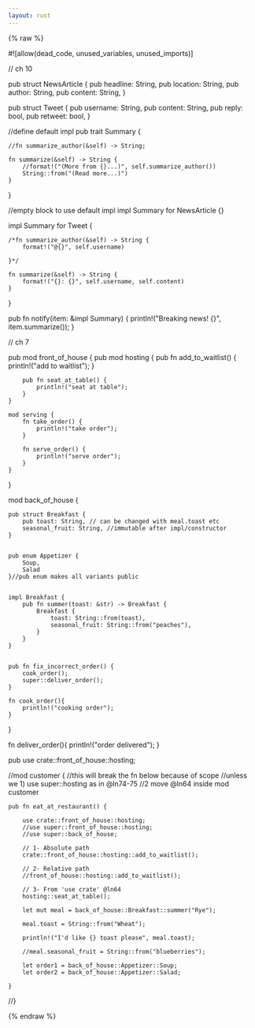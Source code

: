 ```yaml
---
layout: rust
---
```


{% raw %} 


#![allow(dead_code, unused_variables, unused_imports)]

// ch 10

pub struct NewsArticle {
	pub headline: String,
	pub location: String,
	pub author: String,
	pub content: String,
}

pub struct Tweet {
	pub username: String,
	pub content: String,
	pub reply: bool,
	pub retweet: bool,
}

//define default impl
pub trait Summary {
	
	//fn summarize_author(&self) -> String;
	
	fn summarize(&self) -> String {
		//format!("(More from {}...)", self.summarize_author())
		String::from("(Read more...)")
	}
}

//empty block to use default impl 
impl Summary for NewsArticle {}

impl Summary for Tweet {
	
	/*fn summarize_author(&self) -> String {
		format!("@{}", self.username)
		
	}*/
	
	fn summarize(&self) -> String {
		format!("{}: {}", self.username, self.content)
	}
}



pub fn notify(item: &impl Summary) {
	println!("Breaking news! {}", item.summarize());
}


// ch 7

pub mod front_of_house {
	pub mod hosting {
		pub fn add_to_waitlist() {
			println!("add to waitlist");
		}
		
		pub fn seat_at_table() {
			println!("seat at table");
		}
	}
	
	mod serving {
		fn take_order() {
			println!("take order");
		}
		
		fn serve_order() {
			println!("serve order");
		}
	}
}

mod back_of_house {
	
	pub struct Breakfast {
		pub toast: String, // can be changed with meal.toast etc
		seasonal_fruit: String, //immutable after impl/constructor
	}
	
	
	pub enum Appetizer {
		Soup,
		Salad
	}//pub enum makes all variants public
	
	
	impl Breakfast {
		pub fn summer(toast: &str) -> Breakfast {
			Breakfast {
				toast: String::from(toast),
				seasonal_fruit: String::from("peaches"),
			}
		}
	}
		
		
	pub fn fix_incorrect_order() {
		cook_order();
		super::deliver_order();
	}
	
	fn cook_order(){
		println!("cooking order");
	}
}

fn deliver_order(){
	println!("order delivered");
}


pub use crate::front_of_house::hosting;

//mod customer { 
	//this will break the fn below because of scope
	//unless we 1) use super::hosting as in @ln74-75 
	//2 move @ln64 inside mod customer

	pub fn eat_at_restaurant() {
		
		use crate::front_of_house::hosting;
		//use super::front_of_house::hosting;
		//use super::back_of_house;
		
		// 1- Absolute path
		crate::front_of_house::hosting::add_to_waitlist();
		
		// 2- Relative path
		//front_of_house::hosting::add_to_waitlist();
		
		// 3- From 'use crate' @ln64
		hosting::seat_at_table();
		
		let mut meal = back_of_house::Breakfast::summer("Rye");
		
		meal.toast = String::from("Wheat");
		
		println!("I'd like {} toast please", meal.toast);

		//meal.seasonal_fruit = String::from("blueberries");
		
		let order1 = back_of_house::Appetizer::Soup;
		let order2 = back_of_house::Appetizer::Salad;
		
	}
//}



{% endraw %}